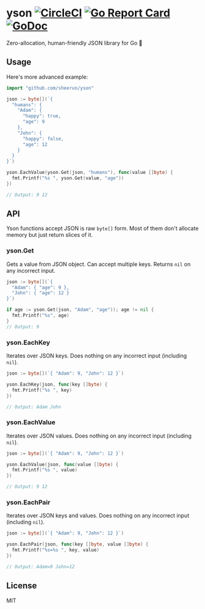 # yson [![CircleCI](https://circleci.com/gh/sheerun/yson.svg?style=svg)](https://circleci.com/gh/sheerun/yson) [![Go Report Card](https://goreportcard.com/badge/github.com/sheerun/yson)](https://goreportcard.com/report/github.com/sheerun/yson) [![GoDoc](https://godoc.org/github.com/sheerun/yson?status.svg)](http://godoc.org/github.com/sheerun/yson)

Zero-allocation, human-friendly JSON library for Go :cake:

## Usage

Here's more advanced example:

```go
import "github.com/sheerun/yson"

json := byte[](`{
  "humans": {
    "Adam": {
      "happy": true,
      "age": 9
    },
    "John": {
      "happy": false,
      "age": 12
    }
  }
}`)

yson.EachValue(yson.Get(json, "humans"), func(value []byte) {
  fmt.Printf("%s ", yson.Get(value, "age"))
})

// Output: 9 12
```


## API

Yson functions accept JSON is raw `byte[]` form. Most of them don't allocate memory but just return slices of it.

### yson.Get

Gets a value from JSON object. Can accept multiple keys. Returns `nil` on any incorrect input.

```go
json := byte[](`{
  "Adam": { "age": 9 },
  "John": { "age": 12 }
}`)

if age := yson.Get(json, "Adam", "age")); age != nil {
  fmt.Printf("%s", age)
}
// Output: 9
```

### yson.EachKey

Iterates over JSON keys. Does nothing on any incorrect input (including `nil`).

```go
json := byte[](`{ "Adam": 9, "John": 12 }`)

yson.EachKey(json, func(key []byte) {
  fmt.Printf("%s ", key)
})

// Output: Adam John
```

### yson.EachValue

Iterates over JSON values. Does nothing on any incorrect input (including `nil`).

```go
json := byte[](`{ "Adam": 9, "John": 12 }`)

yson.EachValue(json, func(value []byte) {
  fmt.Printf("%s ", value)
})

// Output: 9 12
```

### yson.EachPair

Iterates over JSON keys and values. Does nothing on any incorrect input (including `nil`).

```go
json := byte[](`{ "Adam": 9, "John": 12 }`)

yson.EachPair(json, func(key []byte, value []byte) {
  fmt.Printf("%s=%s ", key, value)
})

// Output: Adam=9 John=12
```

## License

MIT
